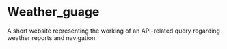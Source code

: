 # Weather_guage
A short website representing the working of an API-related query regarding weather reports and navigation.

